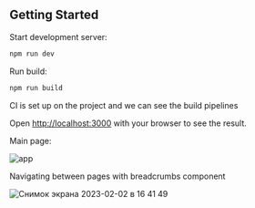 ## Getting Started

Start development server:

```bash
npm run dev
```

Run build: 

```bash
npm run build
```

CI is set up on the project and we can see the build pipelines

Open [http://localhost:3000](http://localhost:3000) with your browser to see the result.


Main page:

![app](https://user-images.githubusercontent.com/58518377/216340418-c0e66a6c-64c4-418c-88d1-c9178762cb40.png)

Navigating between pages with breadcrumbs component

![Снимок экрана 2023-02-02 в 16 41 49](https://user-images.githubusercontent.com/58518377/216341031-a3f7f803-1c7c-443c-b758-05a0c69c5b1f.png)




